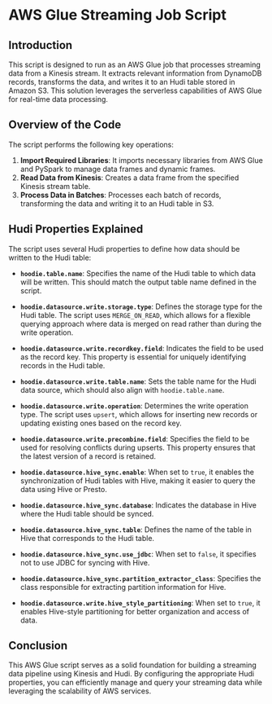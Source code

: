# AWS Glue Streaming Job Script

## Introduction

This script is designed to run as an AWS Glue job that processes streaming data from a Kinesis stream. It extracts relevant information from DynamoDB records, transforms the data, and writes it to an Hudi table stored in Amazon S3. This solution leverages the serverless capabilities of AWS Glue for real-time data processing.

## Overview of the Code

The script performs the following key operations:

1. **Import Required Libraries**: It imports necessary libraries from AWS Glue and PySpark to manage data frames and dynamic frames.
2. **Read Data from Kinesis**: Creates a data frame from the specified Kinesis stream table.
3. **Process Data in Batches**: Processes each batch of records, transforming the data and writing it to an Hudi table in S3.

## Hudi Properties Explained

The script uses several Hudi properties to define how data should be written to the Hudi table:

- **`hoodie.table.name`**: Specifies the name of the Hudi table to which data will be written. This should match the output table name defined in the script.

- **`hoodie.datasource.write.storage.type`**: Defines the storage type for the Hudi table. The script uses `MERGE_ON_READ`, which allows for a flexible querying approach where data is merged on read rather than during the write operation.

- **`hoodie.datasource.write.recordkey.field`**: Indicates the field to be used as the record key. This property is essential for uniquely identifying records in the Hudi table.

- **`hoodie.datasource.write.table.name`**: Sets the table name for the Hudi data source, which should also align with `hoodie.table.name`.

- **`hoodie.datasource.write.operation`**: Determines the write operation type. The script uses `upsert`, which allows for inserting new records or updating existing ones based on the record key.

- **`hoodie.datasource.write.precombine.field`**: Specifies the field to be used for resolving conflicts during upserts. This property ensures that the latest version of a record is retained.

- **`hoodie.datasource.hive_sync.enable`**: When set to `true`, it enables the synchronization of Hudi tables with Hive, making it easier to query the data using Hive or Presto.

- **`hoodie.datasource.hive_sync.database`**: Indicates the database in Hive where the Hudi table should be synced.

- **`hoodie.datasource.hive_sync.table`**: Defines the name of the table in Hive that corresponds to the Hudi table.

- **`hoodie.datasource.hive_sync.use_jdbc`**: When set to `false`, it specifies not to use JDBC for syncing with Hive.

- **`hoodie.datasource.hive_sync.partition_extractor_class`**: Specifies the class responsible for extracting partition information for Hive.

- **`hoodie.datasource.write.hive_style_partitioning`**: When set to `true`, it enables Hive-style partitioning for better organization and access of data.

## Conclusion

This AWS Glue script serves as a solid foundation for building a streaming data pipeline using Kinesis and Hudi. By configuring the appropriate Hudi properties, you can efficiently manage and query your streaming data while leveraging the scalability of AWS services.
